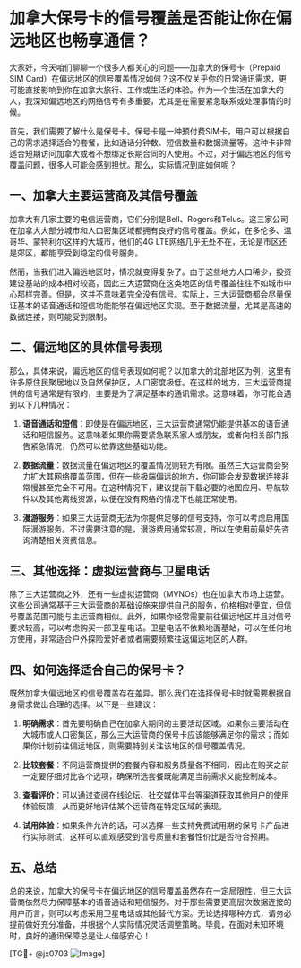 # 加拿大保号卡的信号覆盖是否能让你在偏远地区也畅享通信？

大家好，今天咱们聊聊一个很多人都关心的问题——加拿大的保号卡（Prepaid SIM Card）在偏远地区的信号覆盖情况如何？这不仅关乎你的日常通讯需求，更可能直接影响到你在加拿大旅行、工作或生活的体验。作为一个生活在加拿大的人，我深知偏远地区的网络信号有多重要，尤其是在需要紧急联系或处理事情的时候。

首先，我们需要了解什么是保号卡。保号卡是一种预付费SIM卡，用户可以根据自己的需求选择适合的套餐，比如通话分钟数、短信数量和数据流量等。这种卡非常适合短期访问加拿大或者不想绑定长期合同的人使用。不过，对于偏远地区的信号覆盖问题，很多人可能会感到担忧。那么，实际情况到底如何呢？

## 一、加拿大主要运营商及其信号覆盖

加拿大有几家主要的电信运营商，它们分别是Bell、Rogers和Telus。这三家公司在加拿大大部分城市和人口密集区域都拥有良好的信号覆盖。例如，在多伦多、温哥华、蒙特利尔这样的大城市，他们的4G LTE网络几乎无处不在，无论是市区还是郊区，都能享受到稳定的信号服务。

然而，当我们进入偏远地区时，情况就变得复杂了。由于这些地方人口稀少，投资建设基站的成本相对较高，因此三大运营商在这类地区的信号覆盖往往不如城市中心那样完善。但是，这并不意味着完全没有信号。实际上，三大运营商都会尽量保证基本的语音通话和短信功能能够在偏远地区实现。至于数据流量，尤其是高速的数据连接，则可能受到限制。

## 二、偏远地区的具体信号表现

那么，具体来说，偏远地区的信号表现如何呢？以加拿大的北部地区为例，这里有许多原住民聚居地以及自然保护区，人口密度极低。在这样的地方，三大运营商提供的信号通常是有限的，主要是为了满足基本的通讯需求。这意味着，你可能会遇到以下几种情况：

1. **语音通话和短信**：即使是在偏远地区，三大运营商通常仍能提供基本的语音通话和短信服务。这意味着如果你需要紧急联系家人或朋友，或者向相关部门报告紧急情况，仍然可以依靠这些基础功能。

2. **数据流量**：数据流量在偏远地区的覆盖情况则较为有限。虽然三大运营商会努力扩大其网络覆盖范围，但在一些极端偏远的地方，你可能会发现数据连接非常慢甚至完全不可用。在这种情况下，建议提前下载必要的地图应用、导航软件以及其他离线资源，以便在没有网络的情况下也能正常使用。

3. **漫游服务**：如果三大运营商无法为你提供足够的信号支持，你可以考虑启用国际漫游服务。不过需要注意的是，漫游费用通常较高，所以在使用前最好先咨询清楚相关资费信息。

## 三、其他选择：虚拟运营商与卫星电话

除了三大运营商之外，还有一些虚拟运营商（MVNOs）也在加拿大市场上运营。这些公司通常基于三大运营商的基础设施来提供自己的服务，价格相对便宜，但信号覆盖范围可能与主运营商相似。此外，如果你经常需要前往偏远地区并且对信号要求较高，可以考虑购买一部卫星电话。卫星电话不依赖地面基站，可以在任何地方使用，非常适合户外探险爱好者或者需要频繁往返偏远地区的人群。

## 四、如何选择适合自己的保号卡？

既然加拿大偏远地区的信号覆盖存在差异，那么我们在选择保号卡时就需要根据自身需求做出合理的选择。以下是一些建议：

1. **明确需求**：首先要明确自己在加拿大期间的主要活动区域。如果你主要活动在大城市或人口密集区，那么三大运营商的保号卡应该能够满足你的需求；而如果你计划前往偏远地区，则需要特别关注该地区的信号覆盖情况。

2. **比较套餐**：不同运营商提供的套餐内容和服务质量各不相同，因此在购买之前一定要仔细对比各个选项，确保所选套餐既能满足当前需求又能控制成本。

3. **查看评价**：可以通过查阅在线论坛、社交媒体平台等渠道获取其他用户的使用体验反馈，从而更好地评估某个运营商在特定区域的表现。

4. **试用体验**：如果条件允许的话，可以选择一些支持免费试用期的保号卡产品进行实际测试，这样可以直观感受到信号质量和套餐性价比是否符合预期。

## 五、总结

总的来说，加拿大的保号卡在偏远地区的信号覆盖虽然存在一定局限性，但三大运营商依然尽力保障基本的语音通话和短信服务。对于那些需要更高层次数据连接的用户而言，则可以考虑采用卫星电话或其他替代方案。无论选择哪种方式，请务必提前做好充分准备，并根据个人实际情况灵活调整策略。毕竟，在面对未知环境时，良好的通讯保障总是让人倍感安心！

[TG💪+ @jx0703 ![Image](https://github.com/user-attachments/assets/dbca1d08-cadb-493c-b0ec-ad6f7a83f270)]